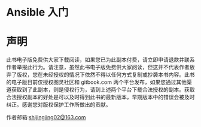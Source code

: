 # Ansible 入门

# 声明

此书电子版免费供大家下载阅读，如果您已为此副本付费，请立即申请退款并联系作者举报此行为。请注意，虽然此书电子版免费供大家阅读，但这并不代表作者放弃了版权，您在未经授权的情况下依然不得以任何方式复制或抄袭本书内容。此书的电子版目前仅授权图灵社区和 gitbook.com 两个平台发布，如果您通过其他渠道获取到了此副本，则是侵权行为，请到上述两个平台下载合法授权的副本。获取合法授权副本的好处是可以及时得到此书的最新版本，早期版本中的错误会被及时纠正。感谢您对版权保护工作所做出的贡献。

作者邮箱:shijingjing02@163.com